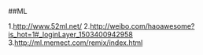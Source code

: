 

##ML

1.http://www.52ml.net/
2.http://weibo.com/haoawesome?is_hot=1#_loginLayer_1503400942958
3.http://ml.memect.com/remix/index.html
